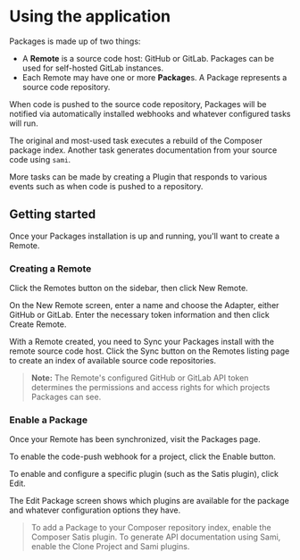 Using the application
=====================

Packages is made up of two things:

* A **Remote** is a source code host: GitHub or GitLab. Packages can be used for self-hosted GitLab instances.
* Each Remote may have one or more **Package**s. A Package represents a source code repository.

When code is pushed to the source code repository, Packages will be notified via automatically installed webhooks and whatever configured tasks will run.

The original and most-used task executes a rebuild of the Composer package index. Another task generates documentation from your source code using `sami`.

More tasks can be made by creating a Plugin that responds to various events such as when code is pushed to a repository.

Getting started
---------------

Once your Packages installation is up and running, you'll want to create a Remote.

### Creating a Remote

Click the Remotes button on the sidebar, then click New Remote.

On the New Remote screen, enter a name and choose the Adapter, either GitHub or GitLab. Enter the necessary token information and then click Create Remote.

With a Remote created, you need to Sync your Packages install with the remote source code host. Click the Sync button on the Remotes listing page to create an index of available source code repositories.

> **Note:** The Remote's configured GitHub or GitLab API token determines the permissions and access rights for which projects Packages can see.

### Enable a Package

Once your Remote has been synchronized, visit the Packages page.

To enable the code-push webhook for a project, click the Enable button.

To enable and configure a specific plugin (such as the Satis plugin), click Edit.

The Edit Package screen shows which plugins are available for the package and whatever configuration options they have.

> To add a Package to your Composer repository index, enable the Composer Satis plugin. To generate API documentation using Sami, enable the Clone Project and Sami plugins.
